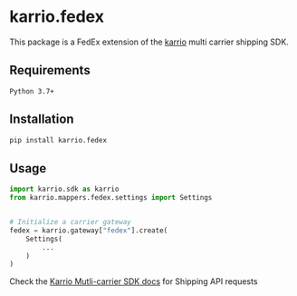 # karrio.fedex

This package is a FedEx extension of the [karrio](https://pypi.org/project/karrio) multi carrier shipping SDK.

## Requirements

`Python 3.7+`

## Installation

```bash
pip install karrio.fedex
```

## Usage

```python
import karrio.sdk as karrio
from karrio.mappers.fedex.settings import Settings


# Initialize a carrier gateway
fedex = karrio.gateway["fedex"].create(
    Settings(
        ...
    )
)
```

Check the [Karrio Mutli-carrier SDK docs](https://docs.karrio.io) for Shipping API requests
